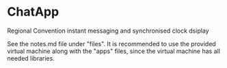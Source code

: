 # ChatApp
Regional Convention instant messaging and synchronised clock dsiplay

See the notes.md file under "files".
It is recommended to use the provided virtual machine along with the "apps" files, since the virtual machine has all needed libraries.

